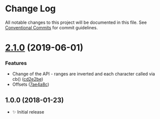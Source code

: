 # Change Log

All notable changes to this project will be documented in this file.
See [Conventional Commits](https://conventionalcommits.org) for commit guidelines.

# [2.1.0](https://gitlab.com/codsen/codsen/compare/ranges-process-outside@2.0.12...ranges-process-outside@2.1.0) (2019-06-01)


### Features

* Change of the API - ranges are inverted and each character called via cb() ([cd2e2be](https://gitlab.com/codsen/codsen/commit/cd2e2be))
* Offsets ([7ae4a8c](https://gitlab.com/codsen/codsen/commit/7ae4a8c))





## 1.0.0 (2018-01-23)

- ✨ Initial release
